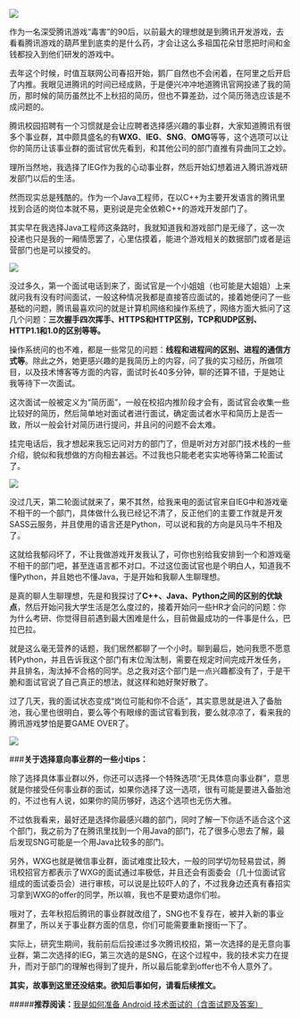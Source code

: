 ![](https://upload-images.jianshu.io/upload_images/15233854-5a9d80614fe4e0a9.png?imageMogr2/auto-orient/strip%7CimageView2/2/w/1240)

作为一名深受腾讯游戏“毒害”的90后，以前最大的理想就是到腾讯开发游戏，去看看腾讯游戏的葫芦里到底卖的是什么药，才会让这么多祖国花朵甘愿把时间和金钱都投入到他们研发的游戏中。

去年这个时候，时值互联网公司春招开始，鹅厂自然也不会闲着，在阿里之后开启了内推。我眼见进腾讯的时间已经成熟，于是便兴冲冲地道腾讯官网投递了我的简历，那时候的简历虽然比不上秋招的简历，但也不算差劲，过个简历筛选应该是不成问题的。

腾讯校园招聘有一个习惯就是会让应聘者选择感兴趣的事业群，大家知道腾讯有很多个事业群，其中颇具盛名的有**WXG**、**IEG**、**SNG**、**OMG**等等，这个选项可以让你的简历让该事业群的面试官优先看到，和其他公司的部门直推有异曲同工之妙。

理所当然地，我选择了IEG作为我的心动事业群，然后开始幻想着进入腾讯游戏研发部门以后的生活。

然而现实总是残酷的。作为一个Java工程师，在以C++为主要开发语言的腾讯里找到合适的岗位本就不易，更别说是完全依赖C++的游戏开发部门了。

其实早在我选择Java工程师这条路时，我就知道我和游戏部门是无缘了，这一次投递也只是我的一厢情愿罢了，心里估摸着，能进个游戏相关的数据部门或者是运营部门也是可以接受的。

![](https://upload-images.jianshu.io/upload_images/15233854-ff26dc592b6b3f5f.png?imageMogr2/auto-orient/strip%7CimageView2/2/w/1240)

没过多久，第一个面试电话到来了，面试官是一个小姐姐（也可能是大姐姐）上来就问我有没有时间面试，一般这种情况我都是直接答应面试的，接着她便问了一些基础的问题，腾讯最喜欢问的就是计算机网络和操作系统了，网络方面大抵问了这几个问题：**三次握手四次挥手、HTTPS和HTTP区别，TCP和UDP区别、HTTP1.1和1.0的区别等等。**

操作系统问的也不难，都是一些常见的问题：**线程和进程间的区别、进程的通信方式等**。除此之外，她更感兴趣的是我简历上的内容，问了我的实习经历，所做项目，以及技术博客等方面的内容，面试时长40多分钟，聊的还算不错，于是她让我等待下一次面试。

这次面试一般被定义为“简历面”，一般在校招内推阶段才会有，面试官会收集一些比较好的简历，然后简单地对面试者进行面试，确定面试者水平和简历上是否一致，所以一般会针对简历进行提问，并且问的问题不会太难。

挂完电话后，我才想起来我忘记问对方的部门了，但是听对方对部门技术栈的一些介绍，貌似和我想做的方向相去甚远。不过我也只能老老实实地等待第二轮面试了。

![](https://upload-images.jianshu.io/upload_images/15233854-6d2752d51bc5deb3.png?imageMogr2/auto-orient/strip%7CimageView2/2/w/1240)

没过几天，第二轮面试就来了，果不其然，给我来电的面试官来自IEG中和游戏毫不相干的一个部门，具体做什么我已经记不清了，反正他们的主要工作就是开发SASS云服务，并且使用的语言还是Python，可以说和我的方向是风马牛不相及了。

这就给我郁闷坏了，不让我做游戏开发我认了，可你也别给我安排到一个和游戏毫不相干的部门吧，甚至连语言都不对口。不过这位面试官也是个明白人，知道我不懂Python，并且她也不懂Java，于是开始和我聊人生聊理想。

是真的聊人生聊理想，先是和我探讨了**C++、Java、Python之间的区别的优缺点**，然后开始问我大学生活是怎么度过的，接着开始问一些HR才会问的问题：你为什么考研、你觉得目前遇到最大困难是什么，目前做最成功的一件事是什么，巴拉巴拉。

就是这么毫无营养的话题，我们居然都聊了一个小时。聊到最后，她问我愿不愿意转Python，并且告诉我这个部门有末位淘汰制，需要在规定时间完成开发任务，并且排名，淘汰掉不合格的同学。总之我对这个部门是一点兴趣都没有了，于是干脆和面试官说了自己真正的想法，就这样和她好聚好散了。

过了几天，我的面试状态变成“岗位可能和你不合适”，其实意思就是进入了备胎池，我心里也很明白，要么等个有眼缘的面试官看到我，要么就凉凉了，看来我的腾讯游戏梦怕是要GAME OVER了。

![](https://upload-images.jianshu.io/upload_images/15233854-3262c34c6054ff6d.png?imageMogr2/auto-orient/strip%7CimageView2/2/w/1240)

###**关于选择意向事业群的一些小tips：**

除了选择具体事业群以外，你还可以选择一个特殊选项“无具体意向事业群”，意思就是你接受任何事业群的面试，如果你选择了这一选项，很有可能是要进入备胎池的，不过也有人说，如果你的简历够好，选这个选项也无伤大雅。

不过依我看来，最好还是选择你最感兴趣的部门，同时了解一下你适不适合这个这个部门，我之前为了在腾讯里找到一个用Java的部门，花了很多心思去了解，最后发现SNG可能是一个用Java比较多的部门。

另外，WXG也就是微信事业群，面试难度比较大，一般的同学切勿轻易尝试，腾讯校招官方都表示了WXG的面试通过率极低，并且还会有面委会（几十位面试官组成的面试委员会）进行审核，可以说是比较吓人的了，不过我身边还真有春招实习拿到WXG的offer的同学，所以嘛，我也不是要劝退你们啦。

哦对了，去年秋招后腾讯的事业群就改组了，SNG也不复存在，被并入新的事业群里了，所以关于事业群方面的信息，你们可能需要重新搜街一下了。

实际上，研究生期间，我前前后后投递过多次腾讯校招，第一次选择的是无意向事业群，第二次选择的IEG，第三次选的是SNG，在这个过程中，我的技术实力在提升，而对于部门的理解也得到了提升，所以最后能拿到offer也不令人意外了。

**其实，故事到这里还没结束。欲知后事如何，请看后续推文。**

#####**推荐阅读：**[我是如何准备 Android 技术面试的（含面试题及答案）](https://www.jianshu.com/p/90ee843ee20a)

